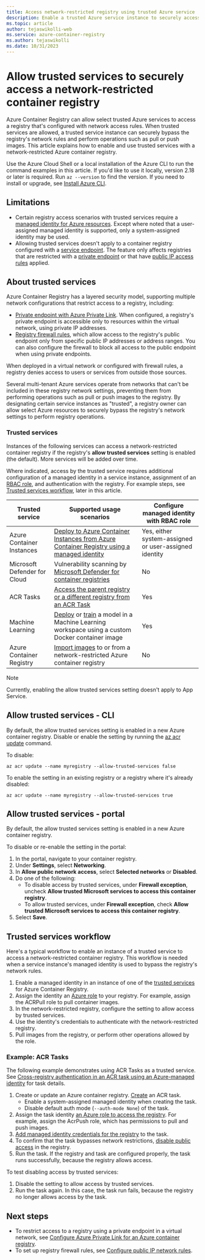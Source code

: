 ```yaml
---
title: Access network-restricted registry using trusted Azure service
description: Enable a trusted Azure service instance to securely access a network-restricted container registry to pull or push images 
ms.topic: article
author: tejaswikolli-web
ms.service: azure-container-registry
ms.author: tejaswikolli
ms.date: 10/31/2023
---
```


# Allow trusted services to securely access a network-restricted container registry

Azure Container Registry can allow select trusted Azure services to access a registry that's configured with network access rules. When trusted services are allowed, a trusted service instance can securely bypass the registry's network rules and perform operations such as pull or push images. This article explains how to enable and use trusted services with a network-restricted Azure container registry.

Use the Azure Cloud Shell or a local installation of the Azure CLI to run the command examples in this article. If you'd like to use it locally, version 2.18 or later is required. Run `az --version` to find the version. If you need to install or upgrade, see [Install Azure CLI](/cli/azure/install-azure-cli).

## Limitations

* Certain registry access scenarios with trusted services require a [managed identity for Azure resources](../active-directory/managed-identities-azure-resources/overview.md). Except where noted that a user-assigned managed identity is supported, only a system-assigned identity may be used.
* Allowing trusted services doesn't apply to a container registry configured with a [service endpoint](container-registry-vnet.md). The feature only affects registries that are restricted with a [private endpoint](container-registry-private-link.md) or that have [public IP access rules](container-registry-access-selected-networks.md) applied.

## About trusted services

Azure Container Registry has a layered security model, supporting multiple network configurations that restrict access to a registry, including:

* [Private endpoint with Azure Private Link](container-registry-private-link.md). When configured, a registry's private endpoint is accessible only to resources within the virtual network, using private IP addresses.  
* [Registry firewall rules](container-registry-access-selected-networks.md), which allow access to the registry's public endpoint only from specific public IP addresses or address ranges. You can also configure the firewall to block all access to the public endpoint when using private endpoints.

When deployed in a virtual network or configured with firewall rules, a registry denies access to users or services from outside those sources.

Several multi-tenant Azure services operate from networks that can't be included in these registry network settings, preventing them from performing operations such as pull or push images to the registry. By designating certain service instances as "trusted", a registry owner can allow select Azure resources to securely bypass the registry's network settings to perform registry operations.

### Trusted services

Instances of the following services can access a network-restricted container registry if the registry's **allow trusted services** setting is enabled (the default). More services will be added over time.

Where indicated, access by the trusted service requires additional configuration of a managed identity in a service instance, assignment of an [RBAC role](container-registry-roles.md), and authentication with the registry. For example steps, see [Trusted services workflow](#trusted-services-workflow), later in this article.

|Trusted service  |Supported usage scenarios  | Configure managed identity with RBAC role |
|---------|---------|------|
| Azure Container Instances | [Deploy to Azure Container Instances from Azure Container Registry using a managed identity](../container-instances/using-azure-container-registry-mi.md) | Yes, either system-assigned or user-assigned identity |
| Microsoft Defender for Cloud | Vulnerability scanning by [Microsoft Defender for container registries](scan-images-defender.md) | No |
|ACR Tasks     | [Access the parent registry or a different registry from an ACR Task](container-registry-tasks-cross-registry-authentication.md)       | Yes |
|Machine Learning | [Deploy](../machine-learning/how-to-deploy-custom-container.md) or [train](../machine-learning/v1/how-to-train-with-custom-image.md) a model in a Machine Learning workspace using a custom Docker container image | Yes |
|Azure Container Registry | [Import images](container-registry-import-images.md) to or from a network-restricted Azure container registry | No |

> [!NOTE]
> Currently, enabling the allow trusted services setting doesn't apply to App Service.

## Allow trusted services - CLI

By default, the allow trusted services setting is enabled in a new Azure container registry. Disable or enable the setting by running the [az acr update](/cli/azure/acr#az-acr-update) command.

To disable:

```azurecli
az acr update --name myregistry --allow-trusted-services false
```

To enable the setting in an existing registry or a registry where it's already disabled:

```azurecli
az acr update --name myregistry --allow-trusted-services true
```

## Allow trusted services - portal

By default, the allow trusted services setting is enabled in a new Azure container registry.

To disable or re-enable the setting in the portal:

1. In the portal, navigate to your container registry.
1. Under **Settings**, select **Networking**.
1. In **Allow public network access**, select **Selected networks** or **Disabled**.
1. Do one of the following:
    * To disable access by trusted services, under **Firewall exception**, uncheck **Allow trusted Microsoft services to access this container registry**.
    * To allow trusted services, under **Firewall exception**, check **Allow trusted Microsoft services to access this container registry**.
1. Select **Save**.

## Trusted services workflow

Here's a typical workflow to enable an instance of a trusted service to access a network-restricted container registry. This workflow is needed when a service instance's managed identity is used to bypass the registry's network rules.

1. Enable a managed identity in an instance of one of the [trusted services](#trusted-services) for Azure Container Registry.
1. Assign the identity an [Azure role](container-registry-roles.md) to your registry. For example, assign the ACRPull role to pull container images.
1. In the network-restricted registry, configure the setting to allow access by trusted services.
1. Use the identity's credentials to authenticate with the network-restricted registry.
1. Pull images from the registry, or perform other operations allowed by the role.

### Example: ACR Tasks

The following example demonstrates using ACR Tasks as a trusted service. See [Cross-registry authentication in an ACR task using an Azure-managed identity](container-registry-tasks-cross-registry-authentication.md) for task details.

1. Create or update an Azure container registry.
[Create](container-registry-tasks-cross-registry-authentication.md#option-2-create-task-with-system-assigned-identity) an ACR task.
    * Enable a system-assigned managed identity when creating the task.
    * Disable default auth mode (`--auth-mode None`) of the task.
1. Assign the task identity [an Azure role to access the registry](container-registry-tasks-authentication-managed-identity.md#3-grant-the-identity-permissions-to-access-other-azure-resources). For example, assign the AcrPush role, which has permissions to pull and push images.
1. [Add managed identity credentials for the registry](container-registry-tasks-authentication-managed-identity.md#4-optional-add-credentials-to-the-task) to the task.
1. To confirm that the task bypasses network restrictions, [disable public access](container-registry-access-selected-networks.md#disable-public-network-access) in the registry.
1. Run the task. If the registry and task are configured properly, the task runs successfully, because the registry allows access.

To test disabling access by trusted services:

1. Disable the setting to allow access by trusted services.
1. Run the task again. In this case, the task run fails, because the registry no longer allows access by the task.

## Next steps

* To restrict access to a registry using a private endpoint in a virtual network, see [Configure Azure Private Link for an Azure container registry](container-registry-private-link.md).
* To set up registry firewall rules, see [Configure public IP network rules](container-registry-access-selected-networks.md).
